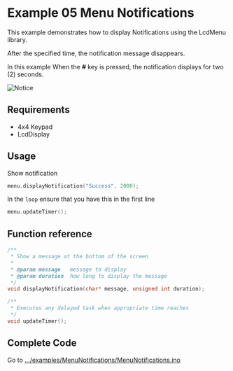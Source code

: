 # Example 05 Menu Notifications

This example demonstrates how to display Notifications using the LcdMenu library.

After the specified time, the notification message disappears.

In this example When the **#** key is pressed, the notification displays for two (2) seconds.

![Notice](https://i.imgur.com/aXuQohA.gif)

## Requirements

- 4x4 Keypad
- LcdDisplay

## Usage

Show notification

```cpp
menu.displayNotification("Success", 2000);
```

In the `loop` ensure that you have this in the first line

```cpp
menu.updateTimer();
```

## Function reference

```cpp
/**
 * Show a message at the bottom of the screen
 *
 * @param message   message to display
 * @param duration  how long to display the message
 */
void displayNotification(char* message, unsigned int duration);
```

```cpp
/**
 * Executes any delayed task when appropriate time reaches
 */
void updateTimer();
```

## Complete Code

Go to [.../examples/MenuNotifications/MenuNotifications.ino](https://github.com/forntoh/LcdMenu/tree/master/examples/MenuNotifications/MenuNotifications.ino)
